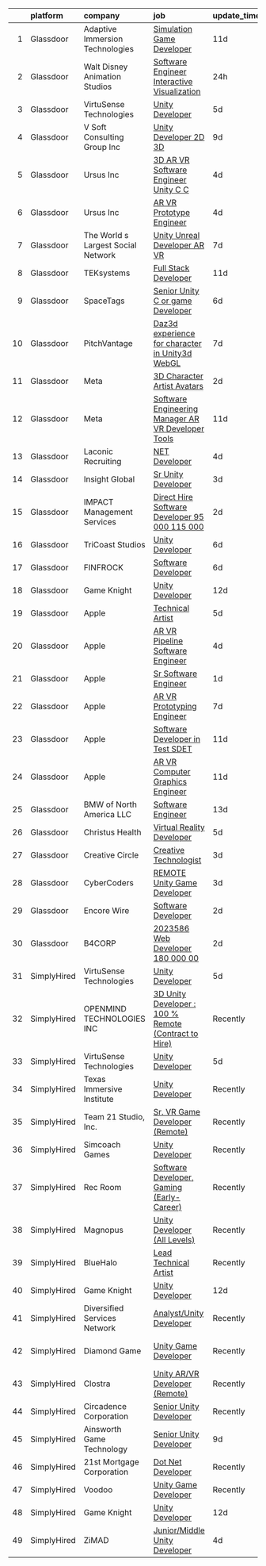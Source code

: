 

|    | platform    | company                            | job                                                                                                                                                                                                                                                                                                                                                                                                                                                                                                                                                                                                                                                                                                                                                                                                                                                                                                                                                                                                                                                                                                                                                                                                                                                                                                                                                                                                                                                                         | update_time   | location              |
|---:|:------------|:-----------------------------------|:----------------------------------------------------------------------------------------------------------------------------------------------------------------------------------------------------------------------------------------------------------------------------------------------------------------------------------------------------------------------------------------------------------------------------------------------------------------------------------------------------------------------------------------------------------------------------------------------------------------------------------------------------------------------------------------------------------------------------------------------------------------------------------------------------------------------------------------------------------------------------------------------------------------------------------------------------------------------------------------------------------------------------------------------------------------------------------------------------------------------------------------------------------------------------------------------------------------------------------------------------------------------------------------------------------------------------------------------------------------------------------------------------------------------------------------------------------------------------|:--------------|:----------------------|
|  1 | Glassdoor   | Adaptive Immersion Technologies    | [Simulation Game Developer](https://www.glassdoor.com/partner/jobListing.htm?pos=110&ao=1110586&s=58&guid=000001827c3bfccab727fbdc30dd0886&src=GD_JOB_AD&t=SR&vt=w&ea=1&cs=1_14a1d3b9&cb=1659941682991&jobListingId=1008033134992&cpc=FAE5E775D180B2FB&jrtk=3-0-1g9u3nvfrjij3801-1g9u3nvgaj45n800-8696b9e614df0506--6NYlbfkN0Ah9U34QtNT-Rg7ow0I6j33eRcaaM9l7k5iW_6MlROAU0HQnuUL2uxLKSiskT1dvNKJrLJNOcVfRYh6zJkw4erGg5h66n8ksKwr6mUwUADIHrzs_MmvP5G2FHV5Qsh4jlJ6hb429Zq0t_uQi2QjuGsQrYuVHVmrbkVoaVQkHIdGtPuDinc7CtWL0V7Omp8Ej6eN86NwUoJbiCoZD5fC-_UQehJrJqfUg43a4--EQzAIv0GWyPrOh0cIiN798wKgYAtLlakRCn-zQ8yIdOGuv1sRHPRf0A954slGOm5gpTsxd6aK8KLygdHUGMevtez4F6hX3yfjDY8HnY4qDgaic4fGj3DxafkpnP6bnzhchgR8m8QX_q7e1CNZqvygmBe5wREMI5EFkKCcXkNpKwpwJGXlVc77cXlwFbrLjdoINkgH_RrlKxCy0w6stwyu9HzjdA2E4If0hW07aXBXVu8yl8R7AJsuWluhzDzsdjJnXXJjUmjZUTI_uOxcVyyw7f0sCk4%3D)                                                                                                                                                                                                                                                                                                                                                                                                                                                                                                                                                                                                          | 11d           | Remote                |
|  2 | Glassdoor   | Walt Disney Animation Studios      | [Software Engineer   Interactive Visualization](https://www.glassdoor.com/partner/jobListing.htm?pos=107&ao=1110586&s=58&guid=000001827c3bfccab727fbdc30dd0886&src=GD_JOB_AD&t=SR&vt=w&cs=1_bd0a2f24&cb=1659941682989&jobListingId=1008059279533&cpc=39721386339D0809&jrtk=3-0-1g9u3nvfrjij3801-1g9u3nvgaj45n800-d0adfdcc8ce5bb98--6NYlbfkN0DAFTyt7pbDCC2JPO79CSdi1dIb81yjczP5qsKcZIxgiYm3-7g-689UM0rgypL64cqEivKTlNX78iXW3r3O-ja6YqW-BfLR_efbpw7bvcblcw6eOJ8_70AeTBy-byzBrSKwiOyU0IZ9tck4dr7dHiy9u5hIlajPwi7Oeu_Xm0Qar3Edtz2rs6Eo2VnOHvRKa6oU4h7nY0Fvc7bKmGVj2OdBV8gDx-ElkIHZSF4L8JWKqK7F3Q_XUU0qStEzONVBz4W-fijaaQXbct6ko6Zdfib6Oj_LKiNH6jLAJXBV-7GjdyAwBcZdkjzFNZLIAnWtkE6bLQcO2g0oabyttSmC6dU1aEDtAmvjFhHk6OzYZHkFx698BE_S72ICfxJVQEFmKH4c7gmeGxLCguQC5683RlzbtaWBGed1NWzDUolU0IQEl-ZLTIfjQI37vOnQrHDSbuJCxCSPmwMasg%3D%3D)                                                                                                                                                                                                                                                                                                                                                                                                                                                                                                                                                                                                                                             | 24h           | Burbank, CA           |
|  3 | Glassdoor   | VirtuSense Technologies            | [Unity Developer](https://www.glassdoor.com/partner/jobListing.htm?pos=104&ao=1110586&s=58&guid=000001827c3bfccab727fbdc30dd0886&src=GD_JOB_AD&t=SR&vt=w&ea=1&cs=1_b2e7e797&cb=1659941682989&jobListingId=1008047228085&cpc=6BBECBC74F3AC36E&jrtk=3-0-1g9u3nvfrjij3801-1g9u3nvgaj45n800-621427e7806805ff--6NYlbfkN0CpTNcpmE4ij7sr_GPl7QJj6yehPG-kupSZfEdlJHm76PKMSXsSIq1med5BFIxC2pZRXqm2VLhN_XbCcerIOVWZ8h7ETYPARzSmbixQ7aLqpwonWBBh4rOL5Pp18dClbLthA8o-qLqLkUEi2BTeLU_x2fiKe0OI9IDJADdrOVWZeSJnfIngeVvcG4qEWq4Fni1_OnNbn63V-JbBAuoaLL-yYKX7wkzdjAVDF9ixq-g-bwPiSgHWtkJ_V_fPsdFuJYC4iR13tH6Kf6URg8K8o7lxvlOyrukGdYmO3g9W9qlvwuMxjBRv5UnWia8ZWBHDYg-PSVDUjpz8OSKX3B33JwhYrweUP1ds7MZ-vFZG87jfe4ypqVehprwyIK7__FIEUM770Pg3fvcLg_ZT2OQWMaU4FqGjb8mpuLzCMikVuNL52ikum7aPL_WUytP8wuy1LHUIZ4uIsS0Ee4iWtIRTFZiYfb2YeXGgmhbRvtoNbShOm4l_XxidlUu7CJVqAmCGTRw%3D)                                                                                                                                                                                                                                                                                                                                                                                                                                                                                                                                                                                                                    | 5d            | Peoria, IL            |
|  4 | Glassdoor   | V Soft Consulting Group  Inc       | [Unity Developer   2D 3D](https://www.glassdoor.com/partner/jobListing.htm?pos=130&ao=1110586&s=58&guid=000001827c3bfccab727fbdc30dd0886&src=GD_JOB_AD&t=SR&vt=w&ea=1&cs=1_1612b421&cb=1659941682994&jobListingId=1008038008594&cpc=C4A69CCDBB3B9599&jrtk=3-0-1g9u3nvfrjij3801-1g9u3nvgaj45n800-9a4a01b372ff3881--6NYlbfkN0D9RE-Si7ybiUgDiZLiiQYmpNk9Vbzm2gLbPAQW_p1zE3jUynzuC9mQeE4jvLF4MlSm36CescGx2H9d3YI0fVAn5prwo-RLWQRl_iwMVkZ6WLNFpLl_y3iVO_S9d5oC2ltUQyL-xm9HKGpi3r8xf5SsrsFpcevLABNYdw2hIoCqPNudL4vGDMg1bvSX1ukb4DAkvOpF1BZlWGmdsmvjOuYZf6EqXJBiJhMf6AjVYCLC5K6XUK8X7Vu88nvh-y76gfqFwhYkelidKTdsJcT8TNPIHm8oV4-SgXMSCmzIyFpL3T1QoSEipbtRU8OZbjrqm4GzQA8mQsbowIp5AvTRMqO6xc1Rib6tRW9IRk--94hp1LPlqLBng9MnMuLpoKiqpwexP56skP59biL2CJ8S3YzfghqQD0UZPAkZnzHCEXxqkNu8FKF-xYP2zS5w0eCUrj6wUXfUI1IjRQJIhEkX9H0ApVu3pHn4NsNN59KJjP-g2IsuTZncpNcqrK_NrJqMZRw%3D)                                                                                                                                                                                                                                                                                                                                                                                                                                                                                                                                                                                                            | 9d            | Oakbrook Terrace, IL  |
|  5 | Glassdoor   | Ursus  Inc                         | [3D AR VR Software Engineer   Unity C C  ](https://www.glassdoor.com/partner/jobListing.htm?pos=114&ao=1110586&s=58&guid=000001827c3bfccab727fbdc30dd0886&src=GD_JOB_AD&t=SR&vt=w&ea=1&cs=1_14109a83&cb=1659941682992&jobListingId=1008050504536&cpc=6BF42D0955AE9A34&jrtk=3-0-1g9u3nvfrjij3801-1g9u3nvgaj45n800-a66a17e7f42a653f--6NYlbfkN0CT8vBT9H5mqECx2dfLV_FONLPDKpIRssxVwtj05Tmm4rA5I0VNOPdM1oYsK66ov5oeU1vn-T2BI_Q1Kjp7bLbyvXv_E2xhNmQaMcItA1S-zY00oWZrHjI-jqCjiINxwMOQQSPXfT6PEAGC_Rzn1r0HMlX8YRgxDPxF7E6CU8N3x68_eErLlbQp8ni9xTetan17PtcjIgIR-9cMHEA-GsOCfGrxlcPKLRTtC3cHcZVhyxScic6I6vFp_mseFjS5yCkTCRYPXWcPpeWqsP_oOI7b5l8N9o2SO1AcFAibba6Vy4hXeDqTTNsCNY1X5ykJshZt8DUbQta0Z_-M6C4WzFVzHbcU4HjzmEw-u-ou_JH5Qir6NeoGH2jYOHmlo1r-kCLmmtq2cKUFSEazfrUTp0y1lfXGiuZB04v_mFGnoUhPoYsmzolQ6hhEaoLYDRMm8Xi4hHP3BJjga7lfHBwePr5tx53NuMnqigr6mhwYqMQbRm_4mwpE8toiABOnvy0AmxzjwAVztpe08Pr0We8yN-mRvRb9B0SnIeW7FT-YhIVo-HtfmxbbxH5rqIjypAQEICZOcMgWoQqZopCo7qcO0VLrfB58e16ZWDShT_IWQ474hQToxF60aAAbwj4DUUFZaa2dYcIP-mah_Bn96WMG0bksEqACKHjij6kolV9a810xWpcyi3FAtOsmaQ6P3TNSaF-ogvFmsrn_D8b9afFvO1V8FzPY3FtJAQ60hTgSKdj21JyjwUX-dERmlnMQ4NSMAROdGXRTmQQBWtWJQs0kmQoBIOIJ-hAPMNnJXT8NexlwJkSYfXkuZ23gpG71SJAu437bVJ0FjddMF2Ee342JOEdOsf038Nvi9PUD8QWGlruRD5XS_1-ezINRxmryb2E2xQtXActSGkewjifU9GgZWIqZ3KQ2nE_uv5osmYk2LgnDEfIQDyoqjZQObGSsSjmQKd1mPsmSUHOQ2MjVll6Ygcb7YmjXwsH3oXDwB0BaNyBoCjLgsKj6bord0TETh00v26g%3D)                                                           | 4d            | Redmond, WA           |
|  6 | Glassdoor   | Ursus  Inc                         | [AR VR Prototype Engineer](https://www.glassdoor.com/partner/jobListing.htm?pos=120&ao=1110586&s=58&guid=000001827c3bfccab727fbdc30dd0886&src=GD_JOB_AD&t=SR&vt=w&ea=1&cs=1_1c55830e&cb=1659941682993&jobListingId=1008050504524&cpc=7AD1D84939BBEEF3&jrtk=3-0-1g9u3nvfrjij3801-1g9u3nvgaj45n800-676b17f24b5cec8e--6NYlbfkN0CT8vBT9H5mqECx2dfLV_FONLPDKpIRssxVwtj05Tmm4rA5I0VNOPdM1oYsK66ov5oeU1vn-T2BI8ztXGS97o12IFvk4488l3DTvol4EnNmos7vPDsIF4M1XmYlU4dn1Nsnus1ZaIBo6ETGQa2zZqKAHTHfC4ASFGZ6UE8aWyeWDYi9rIQsDJkXDhBQ-EROLr0fb8Urot8Am6Pv3mP8JgpyUvE3FPwrS_yS70cetbrOOtJ_SPeHiBBZAC_GZSOloUIMePftOWvROVJQXz0-77NLsiIUkuVazbWfKq_WSzvmb71JMa4BAmU7-cnh56FvbtV4UIhOasHTjqG9dSax_sx0Bw_Vocd7v_JZmwl6WsWMCBeDFc0FyN4i7Ze4f4LQ_f81JEWkW-28kac72DlvIvmoBu4byGGJlbrszBeaNj-YXpn3Zyv9RJ6ngkqOgcA4-eBt7lGvuPd8ry2k2Hywts2vf4KxOh9BqC0Bi2TP5wrrxJ2J9bAEBIo7xq4553RHbL7GgFriissknHOTNNik7DXoy3K0LEfhmukLHsIk3f_N5izTrtiuAqDofmpYvLNDFF5FmO2NSAWTpTrjqozU-WcIle8rHL3UO0ZmpGqD1BaHXqqWxYV8ctW1x-XqZC29_lPznu3JctRpYjZTeXpt1S3xOSeoiEObeZqvnSe57R2DCHt5_dueaVz_XwcNH-xty_u8QisTPxjCJKtgmzJ4GdRIkfg0_spKAZvrF3NJhPKprZNlXojS5TSHHVNcdmRbMbG4d8giwCN7PqA3hwK91Xw565Gu1MBWmqXPQVh_xZ2nhtyaWCKs--TNf7mmrlGPe7Lr8DTMQkzYK3tQWfaZ9fYeoZhx2UksaOeMdmryauUNpxGbrZ7VDSrek5pzzRVJmTfU7IQ5hNzSHCd3ViBALyQmkJoQP8XjbIeVjzaWo00HQGq_DtNVSSfFao1WiycjMixzoFaz68ZDmxxffhAtNY8YjMiWRRoA0eEpu2v5uZPFgA0RB75k4o8BTw_JphyPjFY%3D)                                                                           | 4d            | Burlingame, CA        |
|  7 | Glassdoor   | The World s Largest Social Network | [Unity Unreal Developer  AR VR ](https://www.glassdoor.com/partner/jobListing.htm?pos=113&ao=1110586&s=58&guid=000001827c3bfccab727fbdc30dd0886&src=GD_JOB_AD&t=SR&vt=w&ea=1&cs=1_a5b37fed&cb=1659941682992&jobListingId=1008042375696&cpc=149B3D5996025BBA&jrtk=3-0-1g9u3nvfrjij3801-1g9u3nvgaj45n800-f494ee243d38d501--6NYlbfkN0DSgjPPcnEdvoK3uuxfISLALE6pB1FR7YSHOr_tSg5_QGIhoz_2VqUepdcKLBLI_zRVnZbHpaOUUg4zxA3YNJqfgCq-9o0liKzrVYmTrr_XDVnqIg3IFXNOjuKyMfftGZmcup85RVP1_M3P6WAr9I7CFCQ97cF5i0P5r4PJSMbs2tcTlq4Tns38uoS-6hAx4ByIZ2sLIrpc_BTDrOvPRiahniciHa4jSFzy_pVEu6larGd25eO0CnxwLbDMdgFFplc2UYWZfj72tIt9W5V9iIe4GouOSYwmgNs7zRABlsBNCH-s8Gd54gITfnN5la0AigTkj0gADRiBrcynznpb_VJ13QFesinp97z71g0TEi7aqwfJUj_R1sZ1IfQFcuxY8YstsXEZsujuh0_xWlGsLhGYE5uopOnQiUVRlbjBCoolZEaEen3RSOF32L4NnV6QPRFAfvfz9mIMOZ_8Nunk9DFdBq8NLeRLc-jbhL6tlUfv8ldYRYhauhz5DGJYTCa_1lJHVTw8v1DY2gdy6jRYO9Ubko34-l4v2RYYdGZkO1lKWSNCSdi1b08mvxLj7JD1Kl1JokxQd_sAufxbv8My72vJ)                                                                                                                                                                                                                                                                                                                                                                                                                                                                                                                   | 7d            | Sausalito, CA         |
|  8 | Glassdoor   | TEKsystems                         | [Full Stack Developer](https://www.glassdoor.com/partner/jobListing.htm?pos=124&ao=1110586&s=58&guid=000001827c3bfccab727fbdc30dd0886&src=GD_JOB_AD&t=SR&vt=w&cs=1_64f577f2&cb=1659941682993&jobListingId=1008032881835&cpc=1FDE87803EF93CD3&jrtk=3-0-1g9u3nvfrjij3801-1g9u3nvgaj45n800-02bd1351e652d860--6NYlbfkN0AuKz8EBO1xHDEL7V2YF9xF3dC_I9B9i-Zw2Jh8clPMK3KTieKealHQySFBD4L6FvPWfMs1E5PC6dANvoXy1A1kLmDLUM404NacUWpuLVlTB0HDMDhW1QW0b4rhuF_O3NAJghuUNYzUxC0spYqOrujlkK9YuFsEO34sl1M2arDWKbnzq5AggocbJkNWkLii4aj3XldeeFvwaGiOGz5Vd8RWTh3jlZHCYkI1kzPG9XFl9EbmcBy-UDjalZYBJ-3ZZ2pLj1zXfxvLgR5X_mZuJ34gvLkW-abVM6yzMLnU4Iue4AOoLIOFkz-yMOUfS18HEn9IYFXXK7u0KPwv3XpLaFpvwV-PJZwVn8x6TAanT_xDDkQS9dqVwDjPHT96qsQqSRnByFMmF67DaKcDxCr-WXQwiDBKIvxMl2vA8fzTPaPDsR2xTZx7qiLlffd2UO2XM6Hd84uwFkC683gTwrq8EjuHBxsalbQIn7rd5Nmcjfst2o2bQa3fOaoVMEh2UcNHdD4ctrSm5EnQ7sSFj7C9ViWCAjn_ptAiblKF4e3ZKwkk_j-M2aVggRGjH1TorUhK9OvUlMJEZ0cMgmRf941msZ5lpksx3jG1BdLO_rR6ca0VNJJhbH6Kd-xFoDGwjVrWICQpisq33ssjkd5FAEmsBwa1dOwBGscIlglrRtm1MpwsKlxEfJbMXrFr1fvTjtNivarXzmNFWA2OEwwQxSPmIJtFJ3avthHyF4r9df8VexjBCHAWNXduGN8pdLhDWA0Q2CHHgTgduMDWdAaWTXto6yHj5cftcnVN-PFDBXXPaLlbjkVWfOgBjJ-p0s7SYk8iJKkO89cSjdl9GlfknaJbjNvFzpbkJXYBju7NCnTf6EdFLf1cfAJhJzof6cJNC0ztMOGy4sPhoTB0upwLs8jQTemyym7ARj2lDUXvtKZluTafMg%3D%3D)                                                                                                                                                                      | 11d           | Fairview, TX          |
|  9 | Glassdoor   | SpaceTags                          | [Senior Unity C  or game Developer](https://www.glassdoor.com/partner/jobListing.htm?pos=105&ao=1110586&s=58&guid=000001827c3bfccab727fbdc30dd0886&src=GD_JOB_AD&t=SR&vt=w&ea=1&cs=1_c3e552f5&cb=1659941682989&jobListingId=1008044924626&cpc=8A48E7D5890B96AC&jrtk=3-0-1g9u3nvfrjij3801-1g9u3nvgaj45n800-6cf5f399b28c6351--6NYlbfkN0BUVF9cqJXqdFDsrpxoGIhdnz07wL-gW_U5nrZAHPRhGVzrfnHyhdN1EPN8I7ZiQaxplMz9EJF9vxzvQnPArqQqftQpTXcRLSd7gVgkUliHbiHAwV18JGisEYi3xNpBGvahPVXwgZRUXCfYbekES6VlaAAY6iUiwa1D1RtpgKJR3J2o4_SXw4dJ6eqxn6pmlEL68datm1jLOqgpADKu6pR0mzxGUnmRpD5bYGw3QNojoOpYByr8QMZTTQI7Sask9T-RPHe08secoQ-efT4IoKOxIZJE_XqZmRZOlbIloxh2mqebK0-8Iy7THKmN-MKXdr9Go-fgwdQR12r8gP-q3vhA-8pw-orrXHrEYB8R3oHe_03zDgAmIAx2B_DsPRWbjUU0iU6Tu36EFpoGiC9UT6wg_-WF7NLBLOeRQehyJroX1JtHvoteGA6irsygDB05UuwNvZQx4L75AYht2au_bxXX_C6BsnqJvYwEEf5EKqZ2TsUeTl7b9cYcudY-XqDe7O8_W9Uirt_pMHEbIg1GLZKt)                                                                                                                                                                                                                                                                                                                                                                                                                                                                                                                                                                                | 6d            | Arizona               |
| 10 | Glassdoor   | PitchVantage                       | [Daz3d experience for character in Unity3d WebGL](https://www.glassdoor.com/partner/jobListing.htm?pos=103&ao=1110586&s=58&guid=000001827c3bfccab727fbdc30dd0886&src=GD_JOB_AD&t=SR&vt=w&ea=1&cs=1_3cf9479f&cb=1659941682989&jobListingId=1008042183520&cpc=AE484BB564079092&jrtk=3-0-1g9u3nvfrjij3801-1g9u3nvgaj45n800-2d925dfc83a4c43a--6NYlbfkN0CnvnrZV6i1JGX1yqycrBVKxG_QbmFGo1hJvaAPDrdCVZ8yoQV_d4S0xUhNM-dH_1A5pP-pXzd5Ltk35FeWGELA4tM9OpVNAaKCl4oDM2bslPC15-Xpj1OSVVxbNUHn23I4feMXQy0B9AWcC7dWCgnuF-Kj2f27SL6sXo8qXOa0Nz5dzMoFjHXTkt4cIvdUtldZcJEekLAPRmql7MJnEWEHeELMH65EJp0GsJqZQc3360R4HQ7sWFp1dwGAnHdkF8QeWzxA02jy_gMp-qi3JXbrXCfXoXnjeuy-p6vE9GwjyPMCJFPryQprXKFg5uG5D_0GpkRf98wr4VJmBtO3ohnM-abV35to3EhD-7BijG0diWlwKGIOsmyORnq3_mkHyKjC4vJw36dqY1NwdrU0lM5BVGZ3BPrtlRQj4HOau8nrO9PWnNvjYZx0qz_TADJM2jS07HrclD_AqDzQGgJvkqbnSFaWgKtbG8xFxFgXVA50w36MC2IruXfaNJCHCa3OIB_CfUGpPcXepz2S7tayxvM6aHDUMRmr7ws%3D)                                                                                                                                                                                                                                                                                                                                                                                                                                                                                                                                                    | 7d            | Remote                |
| 11 | Glassdoor   | Meta                               | [3D Character Artist  Avatars](https://www.glassdoor.com/partner/jobListing.htm?pos=109&ao=1110586&s=58&guid=000001827c3bfccab727fbdc30dd0886&src=GD_JOB_AD&t=SR&vt=w&cs=1_8c64d5bc&cb=1659941682990&jobListingId=1008055606217&cpc=C5F9C09AE97B3D2F&jrtk=3-0-1g9u3nvfrjij3801-1g9u3nvgaj45n800-fc2d9a1151261905--6NYlbfkN0DYl4UJW4r1Vl7FEn6T9F-rD9lpC-0oMJVSiWjK_MGUd8e8cHXcpv6KPyjLHZEfqkWoFqA1aRAt-TenPDC_uioqGD4cz8399ZMh35A1n-xZ7ZfcgN1RRntoYTTvBU6Mwlg1LWKa_6L8L4gI7F0-w5cqz9wLpWM7ibRZKUm2o1azA6o1byu8GqlolZIywu45YKGC7WO1mj3BrRzM-UMYvqo64rOmcsNyjjaIJ-WhqadFxRBaztL2-cjXF6mhenoOsospC-hw_M1Bzj-WBzXxnsyZaBc_w7bymAOo7FuftZU1l_3VzYdOVi083yW8KAjC7NLgU3M37ySECWaIv5nQ5EQthHYu38dqlsD96nC-BNwjBqmrvPA4cf0sfntWNRHenEIhG_VrQhkPgBybSVUzm_HjnmY2aU4WbFbXpzT5zZNoAqJWAzTI6Siga0KcBx6Lg5ctbYzAELcaDVPOzYn3UgTVblXgotRH4y5sgsRvgna-jfpQx_a7E2Cbx-NUNHihZfl6nYbkXIxhSfkoAKqHJRF3622u-xBY42jtRRsnvkkJFwuM5a6V8SKIBgBTdBa9lucuzyofX9s2fMtUE1yj4h76QjbxerMUOmOGtQrX7QRaQUBRW0a8TpU32cBOyyKsXnfqMdu0vFx0pwuH2bPuQjPgp0rZh1HUsNtagdVJqSNQ3MEluZ6jWWkblcfngZjfD8BpkJOzwzW5QITV6Yy-3yD_7yqbs72DzA7ziByYHuZy9JcOEDv92y9PYrQlA5k4n18kHtmBni48ITBdbqJu_wlvvOWBRgFbyvrV8HQZk1Q614tpHOgA_uKGDTz6hsoXiAF9TG--iRy-1qC7ihAOa0ErAmz-9LENQ41Kpj2BFjoUAqr9tjkjKOh-yVbPgRx1Su1YV2LwezwFIh9y62dLCYdoI43Pime4Zl5SJcbWkOwm89rkhwlhSc0GTpTdNit2n5yWFkS-fUypJdfn0e7Tg-gJT2ZYieI6oDRuHJzucLzR7846JUO_27XixxPla7r0PVrk8jBzpcJIIzsyjQHnMifAmC56QSgprEzCt_9VIDc1ag%3D%3D)                              | 2d            | Burlingame, CA        |
| 12 | Glassdoor   | Meta                               | [Software Engineering Manager  AR VR   Developer Tools](https://www.glassdoor.com/partner/jobListing.htm?pos=111&ao=1110586&s=58&guid=000001827c3bfccab727fbdc30dd0886&src=GD_JOB_AD&t=SR&vt=w&cs=1_589f31ff&cb=1659941682991&jobListingId=1008033314231&cpc=8CDBB1EC89CF7160&jrtk=3-0-1g9u3nvfrjij3801-1g9u3nvgaj45n800-2b621683bd873ed9--6NYlbfkN0DYl4UJW4r1Vl7FEn6T9F-rD9lpC-0oMJVSiWjK_MGUd8e8cHXcpv6KPyjLHZEfqkU7WcSZuXbmZfIUhhQ_HFC5L9AvTXuL3VHBavrUq3c4Mw-5YietqrUjyiCjTMKXU0rAyjymil50WMpzrjIuTkp2EReeXYNeQBhc0YOnDi-DVMWBl_Z0NF7SoX3QJwYOsgiK4dk__AXSgHmUODqWBEFOZpH1zAhsqBvbN0zZDorUgCOqFRYXxF32hdtbgzJf8jdUniGBegx2kWIPkDDqvdqvUhmEestdP0lp33LmcPy5SHXgC6_xn2SyromVhmmrwCZ3lbrorVGNdAe1y5pIulmHRBKA7aF4cQ8eRkBEvOFHFuidG6etK675FpJ-YRnkasPcjli4gW2ND_yiGp4mf7H3rNlDoUvFxOWsuPBMpjmvoN_2DvEKA3jxHbXbt2ray7iPPe0bA5o4Da04BYEgtvgrumQzL_U5kO54UOngKlysrFk9ZYe5vnz79SJvUQWOPlogPlkPGepnrpTDNKzNdj2lE-wj0JgszvBw0Fj8hvy7uTTKWqECd9twOH_I70zOgH7GUGwTFGybtFO7l9UPr7MKVYrs4SuZYFfDaGYrHnRLrxcHF1e8fuU4JQw-qh2ppNBxtJB0mt8Xt4XB-Cirgf6ZZY42YVKNnesTcd29qRytIStLQCrHSBYPtMhX2aYem8dcnCxLJFHMMbLGpUTZ7XflcAydxNZYxFDQEb1958OsF_2PFjc7zEULhm2UUjAFJwhefuSqJd5vUoo4Wxg-UM9-E_nonJcuENvXMVI68yBx00qP2tG1ONG8x53T7TmKLbOzV8lV6xCBd5AURCK3nBwc2AKM9Qn7Jt9MI6BmcPIpSj3O-q7jjwl06NhOSLF1eTf1tRlY4dLRIg8-U2UHMb5k6fQazhMHxjagkOUtGvow65Kwqf4hF1b2okWzi4qE5Cdh23ZrN5brM_GnX3KrcC3vUlhidoizf9UZSxmQTjidt_yP2fFLjSqXi19j-FYxQbxzAoXUeqXxSYKVBdXdO7bFmUt4FMF8VpWqTSw36iMil5FJkxZdA-S7) | 11d           | Remote                |
| 13 | Glassdoor   | Laconic Recruiting                 | [ NET Developer](https://www.glassdoor.com/partner/jobListing.htm?pos=115&ao=1110586&s=58&guid=000001827c3bfccab727fbdc30dd0886&src=GD_JOB_AD&t=SR&vt=w&ea=1&cs=1_c26b8796&cb=1659941682992&jobListingId=1008051372570&cpc=DE56C24FF6DEC286&jrtk=3-0-1g9u3nvfrjij3801-1g9u3nvgaj45n800-3675a1a976d4b4ed--6NYlbfkN0DdJbhHBYXEWBLZdlxQXj7QWc-IkEPIf_iUNPDm2ENCvfhgmbDpp3qDMSPgIPqI1QwyFHFJQUTOHvdMj8QCXK0LKBmFgOoPgR9JxLTiIIKI47t0A1CG0vyBhVVJdOQfgQ3nUA_j1fI3EQ-oHCC1zSgcezthx1dYKB3ODF_87kHNk8DRz83kCyYcs8Hpx3Q9-6-bDZvRagOoVM4g6RSrGxQ5dQDWSk7j1UlJGzjCWmmUeYS5QpjixGZtJH-HuqxliUUYLvqK4fu9GVCKLp6uEuX2E7HhxqJt-kCqfG9ciC9CsRi7BA8HNSiwUVmKvpbIj24MGugjoqllhn1O2QSNPotZUg3cANQosOV7VXPAZwOcjY66TmFmDOmRbskSQVD8qQ-XQ1wQVm967nWc9O8_sLbdsa6tZnKbIsiiT7JRdwQxScxZZuaoceyX8svMWn5ILKZP9_r6nkPcOeBAZBoianaSMhHIQuJBCNINn6kYnXT29DAUOnV-pcqe)                                                                                                                                                                                                                                                                                                                                                                                                                                                                                                                                                                                                                                   | 4d            | Remote                |
| 14 | Glassdoor   | Insight Global                     | [Sr  Unity Developer](https://www.glassdoor.com/partner/jobListing.htm?pos=116&ao=1110586&s=58&guid=000001827c3bfccab727fbdc30dd0886&src=GD_JOB_AD&t=SR&vt=w&cs=1_41cfb0c4&cb=1659941682992&jobListingId=1008054119225&cpc=6193B0C32834B022&jrtk=3-0-1g9u3nvfrjij3801-1g9u3nvgaj45n800-28cd5c1aa52b0490--6NYlbfkN0BKkHZu3wF05EeDimN_p6sYpKCMArvwa95YdH7UpkaBCqc7l59Erwqcl-ZxWPl_M-lHp2wqOFGZA5JAe6GXynqrfwgGE-AUdJpDbirul2Q9NvNHmJNBcL-1RF1uO5lArUs4PelDRZy_uGvdZnluDzAcieKEx7tk9UUHYE0qCA55qAOeXqKT1ICno9CpJJVNKW0gZo-qoQW08bq85z6un674GLl1DL8Jo8KAlizgrXV_QzwPmMAPNrxjKJlWh9cfUgxcB4gtp31LnENG6qRQBr--4qXJSqrWf5D8aNEtVJqilSbvFpXXwgqmFEN79atueRxy4-t6epVZBDD4fv6b-KkSHI0AxtYJ2F25dtNRFhJ7t5jhvABKyKmh3tW-Mhxr4D9VFWmK4hPb_8v_q5mYERJ6cR61H8hUJE9FwL2Qr9PqwJrAHg9BaMk1WkpBe0M9oWJwSLxbuTbFdRIfAI4ud0wJ6BMdKEZmmhb-QlDAmCwZzzgVLsOa8LCT)                                                                                                                                                                                                                                                                                                                                                                                                                                                                                                                                                                                                                                   | 3d            | Aiken, SC             |
| 15 | Glassdoor   | IMPACT Management Services         | [Direct Hire   Software Developer    95 000    115 000](https://www.glassdoor.com/partner/jobListing.htm?pos=117&ao=1110586&s=58&guid=000001827c3bfccab727fbdc30dd0886&src=GD_JOB_AD&t=SR&vt=w&ea=1&cs=1_080e1d0c&cb=1659941682993&jobListingId=1008056070811&cpc=2F9DD8B511C89582&jrtk=3-0-1g9u3nvfrjij3801-1g9u3nvgaj45n800-ed2d220ba46cb609--6NYlbfkN0AUG6b68GXjMNyapHseg0jkioNmhuIKp1XgtoRtSNvP0NUES3Cn7x4I7EC1xSS7tsWF70afBadsk09gHfuaYz4YeJh-Zp8Jw_1dm99q3AI_fHBDJJInWxHGa_Azjr0phkZfL0xgkZVkBVQ3r2ckh3fL0UyFjQlsgpocT24gsSwp5H7gs7z_HZQT_XoSyAJ_yylieKqnmZvR6hO5zXkVRhoHb6pJBZ__GqL6bBMjuFQUh2rJIs6MU-UrsItnaALs1K4aA5X2KmPaO9fW4PWyugP1kwv0Vta56K-9CUQmrNGaenXG9nFofz4ODpBWqeISL33lV3lODvKr7V9MFW3kEBjl5vSs7oSzCsyh0Po6cBZ0iadHGuwPkkCRIB2KSuqz-L1CfTg_8cwzuv66ugJPY_M6iVzsZohNDAnZ2EB5VFCfIoz90izZKrejtraCjROXq0y6eavTDNqi7CR41NI08lK1SBomryweN8_SIbcR8w2oKxlcfqbP1csqla8RnSX0vxWBkW2Z1eSpXw%3D%3D)                                                                                                                                                                                                                                                                                                                                                                                                                                                                                                                                                                | 2d            | Ann Arbor, MI         |
| 16 | Glassdoor   | TriCoast Studios                   | [Unity Developer](https://www.glassdoor.com/partner/jobListing.htm?pos=106&ao=1110586&s=58&guid=000001827c3bfccab727fbdc30dd0886&src=GD_JOB_AD&t=SR&vt=w&ea=1&cs=1_2a6191d1&cb=1659941682990&jobListingId=1008045377097&cpc=BBD63848FB84346C&jrtk=3-0-1g9u3nvfrjij3801-1g9u3nvgaj45n800-d1f9ce74ba5d6ae6--6NYlbfkN0C-v_v8Df6QEx-0KfC6ubbCSEAcD-3k69Ud1N9sqWpk4oaUEBIQcnypH-ZQoYQAWSwtQzaQ4APFVx8IMv68zsYh-Vq9Bw8-WTCByPmkGg6-0kz9zmCF9WP0j7w_Bj6c1BwGhna_7aQ6xU5Oo2_kkoppP_lT4uVGQYv36qCKjzMSjXGVint0sGpbpNklweBsNYn1tvwGvkv3XH90pOE6cno7NE3y3QoQUGeq1Ml9Z3C3XCD1M1OrgR8BkieaCouIMk0VLfrzdgwnKuMZOtG1izstc-B5cXl4SNtw31uU87i_2OGlcnXezEqqzbTANgbcCo6ZDdQ1IuzfkI3fQXJ_GUlJ0_YIZ2D1yAzOPEM1Ryp5wVkFeNanoety0mIHsMiKVfMaGe7VchSXJ8DtrH_Z3ojj9PhhaE7XZiYP3wMhtIUxC6RQoLbNkopm8Lkj3_hJ_NBuaR81UJ4IdcCZOJbCXKjbxN3WORPHw6Q3TGKBVC_325q6i3kriB_l)                                                                                                                                                                                                                                                                                                                                                                                                                                                                                                                                                                                                                                  | 6d            | Westminster, CA       |
| 17 | Glassdoor   | FINFROCK                           | [Software Developer](https://www.glassdoor.com/partner/jobListing.htm?pos=101&ao=1110586&s=58&guid=000001827c3bfccab727fbdc30dd0886&src=GD_JOB_AD&t=SR&vt=w&ea=1&cs=1_d082bb85&cb=1659941682989&jobListingId=1008044791152&cpc=4269A4BF187C94B7&jrtk=3-0-1g9u3nvfrjij3801-1g9u3nvgaj45n800-c937f3af8e32f05a--6NYlbfkN0C3s6SQssVyjM0TBjXC5cY90NsFTu6k7iXDnyh6Xjam_Ql48LVNep8gq_ukj6DHLvJThzj898JP32prCcUOkYg1RClsw1SK_ffn6NEkLSBLCw4OIMb8-JUVrYv5GtF6TXetsqsFlf3EIDPvI6uCQYqvsXBFxmx_sBKuIyOl_iT-efd_O2GjOYvm7-CE5n-Phalr7lnWXNwBJBoiH0whPD4ASaDNFspGgRov6KI0Qtdex6A6U58KkrLzMo9MOVin4RAr_qSYrGBAIX8RWzKEETpquFIiD4fe6Pc9tzvRiOUPmN1-B8qUXVmzkdXznSTlrW8yGjaRBi6Lp9tOykyfBerwwNdZqumYMU1EAghBq3DscvrOJYy0XTAZEJY8h0stk0HE0fTCFKPsS-Hji8ADt_8yjxaslWOFL0Rpl6D2-YbmsKmHxZC5hzLaEOZiHxV-7FlN9ejly_w7DCC3tF5HlG1uNitu4OXY7ZKRSrmVQwqFLfEJdUUhj5H_IJHDFHMSbD4%3D)                                                                                                                                                                                                                                                                                                                                                                                                                                                                                                                                                                                                                 | 6d            | Apopka, FL            |
| 18 | Glassdoor   | Game Knight                        | [Unity Developer](https://www.glassdoor.com/partner/jobListing.htm?pos=102&ao=1110586&s=58&guid=000001827c3bfccab727fbdc30dd0886&src=GD_JOB_AD&t=SR&vt=w&ea=1&cs=1_9609437f&cb=1659941682989&jobListingId=1008032055088&cpc=63E4514951618C5C&jrtk=3-0-1g9u3nvfrjij3801-1g9u3nvgaj45n800-bac7e78836c4a3d6--6NYlbfkN0CN58sshrO6gM5m_xLiCzywlEx7J3Ic7XqhKZciExLCRDMpD9HyF5OmAOILyBi6JmHVFtJQCTSz-6IEuaCvoi26OWMqsKCJ9rNIuAa58Iwai8gKYaxcSqaAcKar_arilavrOjs4Fd2Gzz3AdxjQ4laPcz8WP9t3pMWyT0r1uuftEQoQylyf9_uTP0DIqboHrUXzZSFv5JRtG-UAxnQESYFNophHiyhfneVRSgQ5xXWp9Isr555-AwfTdTezLfWT9F2Xca6PS7OI-8r0EiInyDGGc-3OeT6jjQmNDkG7WtABD8u9DYMa96zsyQFavM0fV3GjY4CI0yt5qU-4fAD_hyjpFdJooy7Cb-GZt75oojdW1O26SfGbVrSUmeFVRr3VEpthABi_LrVaNJ6_xn-4EbkYVclwcSmwh4DVWe3pRRpTT_9INd8VgCurilf3yIN--p2SXy4dOm55V4QSkJRIiZDkO8vrRpih23e6W5RRsnGSZbNsqoxKA1pbQ9AjPv9O4ELrVQiUBkmBUQ%3D%3D)                                                                                                                                                                                                                                                                                                                                                                                                                                                                                                                                                                                                      | 12d           | Remote                |
| 19 | Glassdoor   | Apple                              | [Technical Artist](https://www.glassdoor.com/partner/jobListing.htm?pos=122&ao=1110586&s=58&guid=000001827c3bfccab727fbdc30dd0886&src=GD_JOB_AD&t=SR&vt=w&cs=1_23573d8c&cb=1659941682993&jobListingId=1008049134439&cpc=AC285F3A3ECA6BB0&jrtk=3-0-1g9u3nvfrjij3801-1g9u3nvgaj45n800-85fae6a6c4836f05--6NYlbfkN0BvKrLyj5gPmtZO9T8euul8TCxuuKNOtzRJOomxnwSEodTz2Bc-sPZl5OJ9R4TJsNd5tzvmuj0dZdRfvorjr3zd40LLU5zpu-a6g_8q0a3Uw1Xm7vBqWEagQjeAUwfe3pKpxmOKyd__zvHim9EJmOMpCzdhc1nfpeGAtXu2AZ6kBlJoUB1JO83SiG6zwSoEAd-mCEf7ug3SRnPgcDu2iotqASn2151bySfEGr0qMq_wpKVqfHhBBzD3uA4iMH01YmGdjoLggEq5R78DKyiYFNEfpmtZOojLjSdxOyHEZcyQeoAweqHYQ4xDqZg3vJqtLhYC-OhHmi1EwBZil0GXThivBXqd2eMz03Rr7FRkcXkRJsi2sog3nRsyy9aRBWGIboGoXXhCls6kS5KlJZIhwBxVb2ej21jR4nC9PNH1h6M3hhczWY4ue0GtuHDD6nAP99CJuQHOs7UNA17N3RiW64aVbj7pqFkO2BdxstWIALdtNFqKICuB2lKyotM9id3AbzIoZAZxfBw74YXobXm5-oq65r2-Rl1Lb5YGqEePfAGo0ip9KFZBlVspo8NmO6ELlceOJfbLilDWKKLo7s_MPPC0n6T8PG4d3CNkKOgt_S195CqiqcJDtZfy112OHPZx1_Lv6g0C_TVNOLVIWsGP6AFFpXdJUtbjDsu-KkqXA1B78rr8bbF-rv_M5unapyntOcPfhOH8u9K0qm0amLbp3entuMhpB_ccWwqh1_GUyO5gxefqTth08iGZqGWJZTGE8Dy2Nlsw-JbnMC2d5rfs58rQKWULwDOjDVXHa5VsqVu7jwB6xqhzTAXs-hNKKHu1rAgdH9HKCEx355-aIgla9xSUM8K7ChY8mqAwMRnZSEMUVb2029PM8T_COlQZdaJxOMzUeiZS8b_HqnoI2eI6JQKpwjEAKOpv3xIC6vqmyoA08T58wEwj56MG)                                                                                                                                                                      | 5d            | Culver City, CA       |
| 20 | Glassdoor   | Apple                              | [AR VR Pipeline Software Engineer](https://www.glassdoor.com/partner/jobListing.htm?pos=127&ao=1110586&s=58&guid=000001827c3bfccab727fbdc30dd0886&src=GD_JOB_AD&t=SR&vt=w&cs=1_3ba349aa&cb=1659941682994&jobListingId=1008051420202&cpc=AC285F3A3ECA6BB0&jrtk=3-0-1g9u3nvfrjij3801-1g9u3nvgaj45n800-e589d102ade852dd--6NYlbfkN0BvKrLyj5gPmtZO9T8euul8TCxuuKNOtzRJOomxnwSEodTz2Bc-sPZlt2Zgji_QUXFCHiFzCn9WCnCqcsKwU5x_xdOwXNXaI_kSa_WTFrV_IQYS1SetIbbPa4A1_0L1TPsbFnyoAdf1t4Ni5i7vyXL-GzxE2ILYV30u8DoL3dt5Zwa8A-eaupzNsmBj_-2v4y4Y8VJvKSbGNqiNYe2Wns84QyD3RSP0H94t_y7Oc8Z9wJPL7oEIce8pUq6iQQMr7pRG9Km_L1vA42d4BWwqAitw4URUeNsGyAnbgC8dx7X3UXUjxhwsd8NX3cUds7inS22KwDcG9sHQOOvPTxgwvv7yTNWKXZBrd8DUr-ENY-vJs1dbzYxwHsou7TaDI31fvwzWiTT6f5deHcrcn6ODAgxKYjeVrBYCF6pPt3ji4SywpP-nnmasHCFdA5DTtgAb6NvOX_KRtLIb61C-miTAfxnAkcF_H-uWFtTBmQ6GzDtrMoMSw1GNM_Q6yG2FZC6cwQObwHOFpDLGkFWtKC0H6VmaMtUzlO47VFMO-ILVWu1_ANiYRgA6bTEvScFJ1ktf76OS1yV06wVdvh7BC53LZuAipiMEkmQ7EaJrirhaVWeyN0bgiErofw-899lH_0K1CneUNwIKapqjmFYL_Qv36Z58f9rpmGGXrw-IN-yzWHCsnm2S3PVghntx4ekPisZQ_mbHuZjoZB5xgGCev6LG0cfeLyAM3dfwmjRnNU5lS5pZKx_-V7gAUdJfUCSN34ooly4fzAs_0Y_vmwKtTTc7JSg9hHtbGD44a-nMt-SEAfI-bkSf3lBcC4-wMYEGjygwfZad1OZJAidKKTPHjIO96jnLv2ymdDQIBQkcpp_Y22vT4GUhjI7KHu836gMHeS3CFJqhk5QOIfiETagJClEMB_D0jcwEXjo_mvBnk9itE5jW0c1YHBRGQcIRAW58n5526lu3DYZYH6kD-2vtrEFIcQ-D)                                                                                                                      | 4d            | Cupertino, CA         |
| 21 | Glassdoor   | Apple                              | [Sr  Software Engineer](https://www.glassdoor.com/partner/jobListing.htm?pos=126&ao=1110586&s=58&guid=000001827c3bfccab727fbdc30dd0886&src=GD_JOB_AD&t=SR&vt=w&cs=1_e59d8c25&cb=1659941682994&jobListingId=1008057519439&cpc=F41FEAB56D215062&jrtk=3-0-1g9u3nvfrjij3801-1g9u3nvgaj45n800-8b98c275220b2bb8--6NYlbfkN0BvKrLyj5gPmtZO9T8euul8TCxuuKNOtzRJOomxnwSEodTz2Bc-sPZlt2Zgji_QUXGvcv-e3u99qF2lyvNyNWpa_BT_qZCvW7toe9_lwRp1xi-7gUCJyv2nEewQ1Onydc-dGBbozttuqMcdf-0I8jkQR0EP33QsC8x9pkkLOYZS0qh99aKLYLgCe-E5fbj5n3RmBGwsz6RsPc6VCaUnzeeFiPBrcko8tK2YESQPVRH5dw6ZR3h5pu1v3dld0C5HFVZEWI1lWUUnqALtflEjoLGsz3Mn4YpCzhHS2Ku28W3uQ5uJte52RUTxuyNhFcyKNV0OFLPeqqAO4kT7G0jcCe36lxylzn5E3FS84Ncucno_A6saRyuC5h0-RsNrHFOJeVdEIkhaA4gg3AijNROn5QjjU7AyOrq-seVxAJWj-oJA4n50Ce9baB-WWjrqdS6hOIX41pxv84e82Lhaxipjr5-uDCVyxMQRTFiDUvrRvSkAsSvyQ9ez1XmkgzCUJ7pt86gXlAwBmxFMFzQT6xM4uYasoMdd5xc9al0aQUf8nUWrTH3DWdSrjv7__o8gw0VOoMkYKE8vkarXbAKs915oFQabQq9uYcTgO5KZYe5kz4zivudxtLA76sPTZpLd8569xr-783PStMi9h-QXl_-rmLfhqVYtpxRyqtPSL8G_MUA3EnIMGRXqtSC1iii9_mQmm-diK_t87xZKgQSvuJ7Sy31exYasBnkz9eGuQHm24panEpVpETV8Ds-9dOYUgFCL1NMMiKKKlbDJ9JUP611H2SeExOvvRMt4zjr27IVjFKxaF48IuWXkwAs9F-E0wEgXwFtF7R7QB9A_UYuah4wwe_24ZPpgSdnntSX-sk9Zw1BdwZ1V6yDSuSa4255bySoBBhkruVa_wAaA_5cCaLyneLWCmvzePu7W8EtvCVLH5DWswgXhkQsAZN2FGR4I40gfMCo%3D)                                                                                                                                                   | 1d            | Cupertino, CA         |
| 22 | Glassdoor   | Apple                              | [AR VR Prototyping Engineer](https://www.glassdoor.com/partner/jobListing.htm?pos=123&ao=1110586&s=58&guid=000001827c3bfccab727fbdc30dd0886&src=GD_JOB_AD&t=SR&vt=w&cs=1_0c05c1a3&cb=1659941682993&jobListingId=1008040017138&cpc=AC285F3A3ECA6BB0&jrtk=3-0-1g9u3nvfrjij3801-1g9u3nvgaj45n800-8ac766cd4c9c83e5--6NYlbfkN0BvKrLyj5gPmtZO9T8euul8TCxuuKNOtzRJOomxnwSEodTz2Bc-sPZlt2Zgji_QUXGPHfZ3D9-fZ3O3gxvXUyYRoFvCSQrLMmrGM2RPgwOTYUbb_byp7a4IOstWdwFd5T9IiWBcGo_ycXtpQWVAI9R5UkNrep-qc8zcZHyi9jE_QNgKMDfhi04uPzvp9ZfME-Ec3HpJm9H_fMg2OPqoyxdVtmfvxxLN67J_Ma_bckZPDfmWTTVUdEWEA9QMy8Z6aqFiThxQIsSPr6EyevV_d2HPNAko2_rsh7XJqz1sCi56QD74FoBPtnivM4YIZtQ6sE52GmdCFRt3PHQ0LNiIp9tNRlptF5no61WtG0WiooALB6jzhW6t8EjiClLHU4DhbU9RDx6HneMpAroGvz_r3iRheyNDgOZTjCmy4SuvJiyo4e4EjTKtxPndICpYiKKQvILsZfUJzUlfpsr5cCQ2Y5d6JDdggKaUkMJKwYFSJ3NlLNtL8uU63Atf2_uqhdA8WPQ3S9Yw6ejbTbs1lkJ8f4aNpT9DEB8SdocOJQaYZoV2skQFbFOSFiUa2rtEQIcKCwVWoXre00vwsgegQvIZWh2xKEF2gC6ek6eiwUodRmd78Kej5_170zFHfu36T-HGBJHKueT2a2zAesv2KYixbmT83ryGxYmyqbiUBOLbNfYM6Epk1nMYYJv5-YjOyuG5PbGvs0zSiQBCDE5pZfLYdcmXvSr-7t0aqN-z95mbAk9GjRt6Fthnvo113LQhoSoyQrp78E4g1eAcyLI_-oTY-KKPKbSnDWBtgGTttkyxBjMYDDUORKZR4QEoY3PibN5fCpdJc6e3rTDag99D4if3GpMiwlZHdCCdovQ5bhpoO0Fxf9IfS3Rtq4zYqfjTPXHaes-4XGNJ2x7ySaSs8eyR4kso7SsAT3dO3GiH2WTRPQBP4ZxWlf7q_POH4YOSlF1zHJF6-QULJ-uh3A%3D%3D)                                                                                                                                | 7d            | Cupertino, CA         |
| 23 | Glassdoor   | Apple                              | [Software Developer in Test  SDET ](https://www.glassdoor.com/partner/jobListing.htm?pos=119&ao=1110586&s=58&guid=000001827c3bfccab727fbdc30dd0886&src=GD_JOB_AD&t=SR&vt=w&cs=1_0ba8731e&cb=1659941682993&jobListingId=1008034378648&cpc=AC285F3A3ECA6BB0&jrtk=3-0-1g9u3nvfrjij3801-1g9u3nvgaj45n800-726f22b361884af9--6NYlbfkN0BvKrLyj5gPmtZO9T8euul8TCxuuKNOtzRJOomxnwSEodTz2Bc-sPZlt2Zgji_QUXFh8lrwF8Js18PHgQnPecDn_abInt7DVGxWbyJtOo5jcDgWq63OnqtScIJaaidH_cjM3L1gbD27ffd0TH8waNdHPMaEJV_A1RAT_dSJnbrKBqW7C0GJQ158hs27I8AAwPAUZkF56wIQqw4nyTtgk7dahWjoiO3d8VQgVn5ti7v04R5IB6uRHLaK6W48Be-GjPTKcVS3EXW3arQzdpZzwdQFhjBDqOrJvIWf6sOm2hC6-JisptYLAPZ02EQL-GoPQE9TxfxCAMdKHkYEMlXgdQOPukyDU17Lstc0cDBjZhkJibxWemYHeSRw69n6QJBlLqUrU7GJqR0sGgJAmhJ-3w5qB2B2QudrX0OBFtihaGGZs1wWZFrFr1AXIneBLDjPsPbFjn3KP_nPd370SCSaI30PLDLYXiI9oRGCZBgcHYz9chNwK_Pl7SGku8Q1V2SUx1qM1rcaTrtcYPcRSVDaM2bntgqSD_uuvbfraBAc8-fR0M-X47UJwuk0Q6V22X2B_7twSJbGHGboSn-ZDLovSgm9hS__8z7GAIUBfV57uUPbak_FBD5uD-HQ9CRc8A8neYuRL7MZoLoKR1Ef0VAEEOeIpAU4YkEvlRgzluVFJ4yOCBw752LV25TsWghUcxMk3_RYC7cjOLQCTk8t6LPVMTMgzguau7FKST1VGqkX6PZbVRDDnfyxUqTXgN1afgrPyYN_yDZex9LHGKXnCDG0epCrKtFv7nwHPW79AZ4J5muegMuOQuNI6yvI_hkLSrADVRESJTgxPKeWYQw5dGIglZcHZZ3WXWrfspTfqCb999AVE_oY_woh1VmYokpr235iCcg1f7M6zM0kct4bD-jnCnXpfxTSMYbfZsjDv9aK537uM2ITMPDiZDCzZJhVcDpt5SaPjg5lEAKnoSiykfaPTkmj)                                                                                                                     | 11d           | Cupertino, CA         |
| 24 | Glassdoor   | Apple                              | [AR VR Computer Graphics Engineer](https://www.glassdoor.com/partner/jobListing.htm?pos=125&ao=1110586&s=58&guid=000001827c3bfccab727fbdc30dd0886&src=GD_JOB_AD&t=SR&vt=w&cs=1_b9012d4b&cb=1659941682993&jobListingId=1008032497137&cpc=AC285F3A3ECA6BB0&jrtk=3-0-1g9u3nvfrjij3801-1g9u3nvgaj45n800-4da235a348944492--6NYlbfkN0BvKrLyj5gPmtZO9T8euul8TCxuuKNOtzRJOomxnwSEodTz2Bc-sPZlt2Zgji_QUXFB8wZcrWih4JXwcPaI3V63apNz61GdCCelcwymg2B2WhSzBlkSbJneaa2a2Gv3BYnk-cz4jV04-y_0yMa6BCpqvWhPgZ_SXIeCk-PFrqtYsW5K4mduCEa2Zn33qT2EtSf0i1xdlECj4ykLDHqfLfN-cPs76VJYsA_ushbIBDxAeIM672WKQB6AuLIqC0YFqWl8IWQorq411DjxTuIsgBqDRZfyPPULVixPYYlSu3GBoamJ0H1BZMhrlCJhQ1K_Dj-Rw5yxZuEBNhLdecsaYal_wtGsGEIlcyux2xLrgnUcTtTo-rh3F4dsTZ-dcizpuC4Cfwf2lsOcvTbPGJX9sxl2kOmVCkpOzf3hzbL8w45aUVnl1ENni77vIv93COZVesid9QR7R3Bdz4HCldKMdjSm8gi84Rvfs7PE3zSntrpCuGLkuLJi5oxUEyy_ipR9mD4upUgiAkLgHo351mrObRD9UoN28ke7CE_sVeQdNH9gheXUmkijh0NiIDdr4qJwSQBg_znTgOHn54hkZPrd1Dj376jrYgn-R-kAeaSNVoJkkw6dQSGQ03-bsVKRLPIufOJuvk4hHQpDanWIutaz_Xw9BhnIQ-Frcxc1BMeMIFH-BwqFMLAoui3EISkZHHe8mZKOMs-DXfNUSvsQR4e9PIDORRO7rv2gwtvbHJlQBZc8LUUU-YJpBBL3MNK_15H-3O6prjadSs-kosiNsr3fL7EVdHTOorlFHnSo0BK8ThrBrh9WyZbg-7tQJFod2HClGgEtyshhGy-y3uIv68OthkIyN4tY8nlf2YjTSWUIpjhCuRFUSvAvJCX6zNE5tSyCdzULu-41tDtHWgX4mzU4lzUBR_XNJkt3Liio-wMbHievcoJBdjirf_y0CGzd86OTMtEIykn_idHpdq8-SZanOZ3O)                                                                                                                      | 11d           | Cupertino, CA         |
| 25 | Glassdoor   | BMW of North America LLC           | [Software Engineer](https://www.glassdoor.com/partner/jobListing.htm?pos=129&ao=1110586&s=58&guid=000001827c3bfccab727fbdc30dd0886&src=GD_JOB_AD&t=SR&vt=w&cs=1_5408ad51&cb=1659941682994&jobListingId=1008028647530&cpc=8795CF9063CD573D&jrtk=3-0-1g9u3nvfrjij3801-1g9u3nvgaj45n800-749dbb0a1c63a3ff--6NYlbfkN0A8zyXDwIcjQUM14O2BScseg7LowwxD5A5B2SsR3md1JYPSA6o6MCS8mxf9XhuWFQlN83giZhU1Kod0Z3PqaxlvZQVOzo9UNzPpU52SjVRwy8pRBNHQT8twFtRpZN1i_iFpD1Y0-0bOXNkUJ7aaZrmLKTzYPwwYbBLXHhaAhHGGX5_s60R3MkWZzyNyQPz2NBxT-zhqd9YJ828F-TcVPEpliGkijQXh6xvozkkrI7j8PoYH9OA0YMF716C74RuCjRT1mTfLX0AMfuGn5pp2NrOfC6vFqjd8gT25UOnPvRFyYB_3QYbl5mooV1us-eMGbvlADlCEu2UAawYmgqK33F-6Pj263fbS260ovedYpE_C91bAJEcJm-XL4fyGP3SWomy-j2YCvawUm-VepJKtlZgBCOelgVjP70UNI32HxKrgFe2Sk_Tcz59C5B0Rt__1wDPPC8vR-_JihV0s8Bj1k15QOpYyHJ-_lV3IjnrfCys6N_uDeIw3EgwHNquevgVWpls-aI5yiLfoX1c5eBc5GOeOtW7EasDfIWpKYTRFYtUi6A%3D%3D)                                                                                                                                                                                                                                                                                                                                                                                                                                                                                                                                                                         | 13d           | Woodcliff Lake, NJ    |
| 26 | Glassdoor   | Christus Health                    | [Virtual Reality Developer](https://www.glassdoor.com/partner/jobListing.htm?pos=108&ao=1110586&s=58&guid=000001827c3bfccab727fbdc30dd0886&src=GD_JOB_AD&t=SR&vt=w&cs=1_40a16569&cb=1659941682990&jobListingId=1008047942329&cpc=4050D81B60456B41&jrtk=3-0-1g9u3nvfrjij3801-1g9u3nvgaj45n800-4735e5d691d2221c--6NYlbfkN0DJ9JRso26i2D4tQcfl1gtFXJkAeNCKWTrBM27lH9GOblpLlfXdLf9Oa44B845qjccqGWQV0bhuZS8P4Y5Fx5HHIZlRV6fyFbLgrAQ4E0ginJD0Su2piCrovR8AzEAhT-2au4XHIr3ErP2FNn0sjVFyZFpJa44ClWMUOUhIWRCAqyf6wx8sgYTMFf0FoJ0xNlf1i_X6TlOP1bowIKmppYQ-IGRHZFjdA-pSXXhZ89zcK_T7GQe5cmWCcCpAK6ifCIBNtPEgTWXjW1LmX0CUTI7go7Qm52CD5OGPT6Eco1iVoE-eOelYB8orklp7uZ8pAc_5S3oB1pkLQifbTx3do2tkrQQf2Wcu80vp7xBzCQ6PQ2NNcSoYVjG3thM9WiqZ7qJ08T7o0yrhm2uDX2q1Cj6freS6808QA8a1nHKyqetWDJWogIJbV5KW-3oPCjC9AV3hhFVInjEKLloi3RAUfGDQiQWOLNSqpwBXbs_0cSKBoCInadnqSMcdElDwlBuHmxNFsrFdXYzKjfioIvHHhJDoa8Xy3Fo_SzSOwJtgi3633oJKkZ0FTqzC)                                                                                                                                                                                                                                                                                                                                                                                                                                                                                                                                                             | 5d            | Irving, TX            |
| 27 | Glassdoor   | Creative Circle                    | [Creative Technologist](https://www.glassdoor.com/partner/jobListing.htm?pos=112&ao=1110586&s=58&guid=000001827c3bfccab727fbdc30dd0886&src=GD_JOB_AD&t=SR&vt=w&cs=1_1595b0b8&cb=1659941682991&jobListingId=1008052746547&cpc=C3517E2410EFB392&jrtk=3-0-1g9u3nvfrjij3801-1g9u3nvgaj45n800-b74225bc8c59c95e--6NYlbfkN0BPwlZa85gbT4Q3XYQoU_uQn0Qmw9zd_9UNfmcwtqAVud1yvyq1Z4UAlx1bxhDUi3LksnLBypyz1ki1AYlpqBEOtzLCLCRpEUWiYZAxQp35ZwbGwGgfIipNjYJRWVKtqW2P6n0tnODntoOzONS9wOCfDiQdRQlv6VB3BbCCzTOWuEB97qJ3GegKNctDcDnOmTw6Do-SheT7tOeWMFhmlENTW7dXMLbEPYL8vvl0YgxtyQnATbP2XDpqNGqrkSIyPT5xs8Pza7AgwXeh94MCedO8Eu7q_DQRxoNo8ESWKHWVacs-CnZVsqLLZS1lcBJCNYEDbP1BZV_FmbKxqezRfkkwM68h7uEYwEFCRtplSUK5mfilPJvymP7wSUP34Y7i0TCGt4dDevPTtKrIvx-tL7x-GUF0PZR4OiDKrBUt7mZqRAkV9KgDIusOecWCW7GSBsIaHMIjJ8XEww_91Q3JVwUncd2Tb3AJsG4L9dgSOjFSwbBAt3jWh_9za-JwGoCC5EzKcdtLKvHGvw%3D%3D)                                                                                                                                                                                                                                                                                                                                                                                                                                                                                                                                                                                                     | 3d            | Seattle, WA           |
| 28 | Glassdoor   | CyberCoders                        | [REMOTE Unity Game Developer](https://www.glassdoor.com/partner/jobListing.htm?pos=121&ao=1110586&s=58&guid=000001827c3bfccab727fbdc30dd0886&src=GD_JOB_AD&t=SR&vt=w&ea=1&cs=1_d785b697&cb=1659941682993&jobListingId=1008053779877&cpc=FB7E4A1762AE5BEC&jrtk=3-0-1g9u3nvfrjij3801-1g9u3nvgaj45n800-2024c8e095346cc7--6NYlbfkN0CpFJQzrgRR8WqXWK1qKKEqALWJw739KlKqr2H-MSI4eoBlI4EFrmor2FYZMP3muM35UEpv7D8dnN0DV7ANvLR7sp-MZtyKAIs4mkEqOd1DTjUxQUO0YBq-hEujA0_PFz2J5dv5QtpvE4yCwWjjC29POLJYwS3z1OMzwNV8gRiE5Hvcj6HaCd1ho_YkOWy4WVWf21Uk8m-Ifi0vm7VK3RQ-73LeumT5aetxY3AEiI90K0qzudOfPhXZNsuD9Jbgnezhgnt-iyJCsrfd7cfwCWRP0G-N5yX5zFdqsWTzXr9ZvNbWV8rS8SQ8XwPlFt03F9f2KkgovuulIjIBsFZAjSrEkXZGKS8DLpm5GtEOBbrVw9kfF1FmsMPdkzzG6U5nIvgonGBoUSlKlXr85LNECwnfYsxXP7C05JDGR95u5eJ0hUjL-f37CIHsbU83dIflCBrxW7SS8AzJJnzNoxXetmE6udWGsjziaUi_WDQ-99ORk6EKmp7U5QXRiOcTJVckMWF-mffBYnnEDWOQyiDNTs948_iCcWtRd064CYd-5ICmBwLffqU2oycImd30LsRnCWdDixer5YKCPQOTkW9LAkrYSpURvdtn2eR2LeS4_sHGmS_IzkIKQN_cHypLQzzIUAH6fpulJzB_YNunM6O5euU78niJ1vBDBmBN0tgNlfDRXb_6tP9MRLW9UavLLentdLogRy6ydnmIQpSjCIKkP3iHlW3k4YQRLnY2shQ7vd4fyblzaVzDft1xk5AD6x98xLkBM4NhCkx88gbTpXq4bhG2Pm1NnNOGR9B1LUPmJGQlG1mgdmzpol-mR0YjddisrjhYsIKdUF9a5avkaJzXQo_ne0ujObBl9qNThAk9Ilo0-4sNWe-Wedu_E0mPl_FiQg7nrWMUo8mnW-vrbxYMHqP46cMgvepkw4HWVmqUS_zJ0Qth8KQM_CS_C5Lhg7KdK5Gb1wavh54lcevngAW532sWKPBlfVXRBGtQXp0b4b5Xfnu6-FDadnx1Setd44rzlNw%3D)                                                                        | 3d            | Los Angeles, CA       |
| 29 | Glassdoor   | Encore Wire                        | [Software Developer](https://www.glassdoor.com/partner/jobListing.htm?pos=118&ao=1110586&s=58&guid=000001827c3bfccab727fbdc30dd0886&src=GD_JOB_AD&t=SR&vt=w&ea=1&cs=1_3378da99&cb=1659941682993&jobListingId=1008055645054&cpc=FD1C1DA32C38CFA7&jrtk=3-0-1g9u3nvfrjij3801-1g9u3nvgaj45n800-fd464bbd652014c6--6NYlbfkN0C7zyHmMFTpQrwsiJpHJasCLEaxANQjtsY27ovHgpiWUOaLufNMdTovqtEcuOEM7t0stE67-5SjJsR-9TwqWsD_lrSE_8MZlvpAo1qkvNT4mQknO3lM9G_F6YqZVlef-pzXVVLELFjIu96D4Qh2e9UN-aLO3xBnuD_hiBE_SWsW3vn6g_wayrqrfWdpz7lg2RSAyIPKJOcBy-B-75L4iM-PD0eu4rD2c4P21VVacQ7PldcxsmFzZijnp0xmtjuy2UwvXR9JWQGJKvfZZZfA2l4utBtCD9Y5OmhVsYoE5tPMhRGiQYQPZigIOYoKm2W3k36JI6iQmLgRqAPzyhn4cfIh-6Ze9wKgEMCvfMZuymArlT7sWOO9_NRbt0Ohg6AE634Ed9zxNPoSwqMnFPT_MroK7BzughSTD1CxGHSKZ-tQBeJntNnOG2v9fj6GFADbv0IUAc4VPfVnN3ZIAdik4GPeDuJGL7PqgwNBPWf8ulVpMicuP2wV_-cW4yu56HOABayUl1mLhJQLpg%3D%3D)                                                                                                                                                                                                                                                                                                                                                                                                                                                                                                                                                                                                   | 2d            | McKinney, TX          |
| 30 | Glassdoor   | B4CORP                             | [2023586 Web Developer  180 000 00](https://www.glassdoor.com/partner/jobListing.htm?pos=128&ao=1110586&s=58&guid=000001827c3bfccab727fbdc30dd0886&src=GD_JOB_AD&t=SR&vt=w&cs=1_7bf36fad&cb=1659941682994&jobListingId=1008055959444&cpc=334ABAF5D42DC775&jrtk=3-0-1g9u3nvfrjij3801-1g9u3nvgaj45n800-a668bd996897375e--6NYlbfkN0BBcNHvdcwdm3ewH9kjvka83ftEJjxlat_DdA1S80VRS6k0mxP7wnwmAsSRP66qfkyACjOzUQGpCoOfGuWGcky_axKpzc-G-J5jJNNjrG3z6y5200UlxLV8wvXWp5g-7iaWZ-LhuuJLvIVilIjA3P5IxhDmQY9k96GGRPgJZEEO1oaG4fbJ_KnIlU3JnZHqYSDfSxdWJfEMCTKSC_qc7jmuQLEQejAAOrfiVFyvSiBlL-H0Mi51YYeZyRhYmhTbtZsO6M2LWjFs3_3xMTpdeW-24MGk7z1f24wQ1C7Wv52b2UVHJJW0OM65AVia5yAjkMBB0VXIhL1Itl72DbAQFxhSX7makKuKwW8AP9Omj6LttO_ZgQ8EsZREVJTGszJLDw_rxhN4X04fvPVlKodD7eEciFWE3QyRKNN0S5qSScZFVJp-UvSVc3fQwMYynszReTeLXqBUE8P-3ezklLzxTmJHX2KR3xz8FLU2rkB2N6G9TA%3D%3D)                                                                                                                                                                                                                                                                                                                                                                                                                                                                                                                                                                                                                         | 2d            | McLean, VA            |
| 31 | SimplyHired | VirtuSense Technologies            | [Unity Developer](https://www.simplyhired.com/job/nXiiiPVODUhyXF5YW52_oiBdLIIQsth9p1UdTKRxz1SnuRzglQgrOQ?q=unity+developer)                                                                                                                                                                                                                                                                                                                                                                                                                                                                                                                                                                                                                                                                                                                                                                                                                                                                                                                                                                                                                                                                                                                                                                                                                                                                                                                                                 | 5d            | Peoria, IL            |
| 32 | SimplyHired | OPENMIND TECHNOLOGIES INC          | [3D Unity Developer : 100 % Remote (Contract to Hire)](https://www.simplyhired.com/job/-sJc73nSpFbM6A2wowlNG8GjwnLw1NjzCyzhFWU0laVbp9ll3zEIyQ?q=unity+developer)                                                                                                                                                                                                                                                                                                                                                                                                                                                                                                                                                                                                                                                                                                                                                                                                                                                                                                                                                                                                                                                                                                                                                                                                                                                                                                            | Recently      | Remote                |
| 33 | SimplyHired | VirtuSense Technologies            | [Unity Developer](https://www.simplyhired.com/job/nXiiiPVODUhyXF5YW52_oiBdLIIQsth9p1UdTKRxz1SnuRzglQgrOQ?q=unity+developer)                                                                                                                                                                                                                                                                                                                                                                                                                                                                                                                                                                                                                                                                                                                                                                                                                                                                                                                                                                                                                                                                                                                                                                                                                                                                                                                                                 | 5d            | Peoria, IL            |
| 34 | SimplyHired | Texas Immersive Institute          | [Unity Developer](https://www.simplyhired.com/job/xsx4ESwUMkdjW7C0uYGMcHDZ2mGpny2HahBniUJtGFO86Bd48YzTXA?q=unity+developer)                                                                                                                                                                                                                                                                                                                                                                                                                                                                                                                                                                                                                                                                                                                                                                                                                                                                                                                                                                                                                                                                                                                                                                                                                                                                                                                                                 | Recently      | Remote                |
| 35 | SimplyHired | Team 21 Studio, Inc.               | [Sr. VR Game Developer (Remote)](https://www.simplyhired.com/job/x0QyjJ5I7O7iV21cc6eoRTys2Ok_RTChNPvHzGVDZakudxol97zPCw?q=unity+developer)                                                                                                                                                                                                                                                                                                                                                                                                                                                                                                                                                                                                                                                                                                                                                                                                                                                                                                                                                                                                                                                                                                                                                                                                                                                                                                                                  | Recently      | Remote                |
| 36 | SimplyHired | Simcoach Games                     | [Unity Developer](https://www.simplyhired.com/job/HvzMGg-3Iheg5u5SNr-68jjmeRQtd0-P51tzK93OdCIdVG2uWrAUvw?q=unity+developer)                                                                                                                                                                                                                                                                                                                                                                                                                                                                                                                                                                                                                                                                                                                                                                                                                                                                                                                                                                                                                                                                                                                                                                                                                                                                                                                                                 | Recently      | Pittsburgh, PA        |
| 37 | SimplyHired | Rec Room                           | [Software Developer, Gaming (Early-Career)](https://www.simplyhired.com/job/IfYQ6UpaeLV0dbnbG1hLD9OZ6v-DwuVJeaQqWgTOCbI4FaiKESu8EA?q=unity+developer)                                                                                                                                                                                                                                                                                                                                                                                                                                                                                                                                                                                                                                                                                                                                                                                                                                                                                                                                                                                                                                                                                                                                                                                                                                                                                                                       | Recently      | Seattle, WA           |
| 38 | SimplyHired | Magnopus                           | [Unity Developer (All Levels)](https://www.simplyhired.com/job/vPypX05jFCjXy9ymS1tlMhP8Zpx81wwzBDbU2anSTS_WypcGgAQCYg?q=unity+developer)                                                                                                                                                                                                                                                                                                                                                                                                                                                                                                                                                                                                                                                                                                                                                                                                                                                                                                                                                                                                                                                                                                                                                                                                                                                                                                                                    | Recently      | Los Angeles, CA       |
| 39 | SimplyHired | BlueHalo                           | [Lead Technical Artist](https://www.simplyhired.com/job/Wjuj_8GvrouGkI5GInMTsAVDyDnmD0dXLa8mRnChOYJPWpldqD68RQ?q=unity+developer)                                                                                                                                                                                                                                                                                                                                                                                                                                                                                                                                                                                                                                                                                                                                                                                                                                                                                                                                                                                                                                                                                                                                                                                                                                                                                                                                           | Recently      | Rockville, MD         |
| 40 | SimplyHired | Game Knight                        | [Unity Developer](https://www.simplyhired.com/job/TPCXx7J4ThFMPYooV0uo104Ok8Dxfe42kioQh-km8u8BHfk4_xf0xQ?q=unity+developer)                                                                                                                                                                                                                                                                                                                                                                                                                                                                                                                                                                                                                                                                                                                                                                                                                                                                                                                                                                                                                                                                                                                                                                                                                                                                                                                                                 | 12d           | Remote                |
| 41 | SimplyHired | Diversified Services Network       | [Analyst/Unity Developer](https://www.simplyhired.com/job/s9HPr-LNXrFycsOQ8YgiuB28tVkMdktsMEHqaz9-cPCyrkFwZocgZQ?q=unity+developer)                                                                                                                                                                                                                                                                                                                                                                                                                                                                                                                                                                                                                                                                                                                                                                                                                                                                                                                                                                                                                                                                                                                                                                                                                                                                                                                                         | Recently      | Remote                |
| 42 | SimplyHired | Diamond Game                       | [Unity Game Developer](https://www.simplyhired.com/job/1J5Noq7E6ca28HWD70c5K47sYPIldH-q7euCADeC2GfKSCr5WyF2AQ?q=unity+developer)                                                                                                                                                                                                                                                                                                                                                                                                                                                                                                                                                                                                                                                                                                                                                                                                                                                                                                                                                                                                                                                                                                                                                                                                                                                                                                                                            | Recently      | Omaha, NE +1 location |
| 43 | SimplyHired | Clostra                            | [Unity AR/VR Developer (Remote)](https://www.simplyhired.com/job/Z1VKUCQBOT3Ts7GmKbQNA3IybBKS6Sth5WXSkNoNgd8tAb_Jg26Wpg?q=unity+developer)                                                                                                                                                                                                                                                                                                                                                                                                                                                                                                                                                                                                                                                                                                                                                                                                                                                                                                                                                                                                                                                                                                                                                                                                                                                                                                                                  | Recently      | Remote                |
| 44 | SimplyHired | Circadence Corporation             | [Senior Unity Developer](https://www.simplyhired.com/job/_e6e3VMp8FpkEvxgDyvXgoEmT2HrXpXMCfn-GBRfLJJBW8Vg88kwQg?q=unity+developer)                                                                                                                                                                                                                                                                                                                                                                                                                                                                                                                                                                                                                                                                                                                                                                                                                                                                                                                                                                                                                                                                                                                                                                                                                                                                                                                                          | Recently      | Remote                |
| 45 | SimplyHired | Ainsworth Game Technology          | [Senior Unity Developer](https://www.simplyhired.com/job/Q-3gOy5sB9BpviFUj6zbSYRugCJk4zc76wr0wDwTctXrZ9neBOwySA?q=unity+developer)                                                                                                                                                                                                                                                                                                                                                                                                                                                                                                                                                                                                                                                                                                                                                                                                                                                                                                                                                                                                                                                                                                                                                                                                                                                                                                                                          | 9d            | Las Vegas, NV         |
| 46 | SimplyHired | 21st Mortgage Corporation          | [Dot Net Developer](https://www.simplyhired.com/job/EGRQAiY53TICJxtUHsDSlq-KP4RKqfRCNocZFTvPJXMjLVDjyUcOEQ?q=unity+developer)                                                                                                                                                                                                                                                                                                                                                                                                                                                                                                                                                                                                                                                                                                                                                                                                                                                                                                                                                                                                                                                                                                                                                                                                                                                                                                                                               | Recently      | Knoxville, TN         |
| 47 | SimplyHired | Voodoo                             | [Unity Game Developer](https://www.simplyhired.com/job/NLFQkH33HD_35Ds9kXakUpzo0YFJySLM-k9B6PMS8pvyK5pcffPR_g?q=unity+developer)                                                                                                                                                                                                                                                                                                                                                                                                                                                                                                                                                                                                                                                                                                                                                                                                                                                                                                                                                                                                                                                                                                                                                                                                                                                                                                                                            | Recently      | Remote                |
| 48 | SimplyHired | Game Knight                        | [Unity Developer](https://www.simplyhired.com/job/TPCXx7J4ThFMPYooV0uo104Ok8Dxfe42kioQh-km8u8BHfk4_xf0xQ?q=unity+developer)                                                                                                                                                                                                                                                                                                                                                                                                                                                                                                                                                                                                                                                                                                                                                                                                                                                                                                                                                                                                                                                                                                                                                                                                                                                                                                                                                 | 12d           | Remote                |
| 49 | SimplyHired | ZiMAD                              | [Junior/Middle Unity Developer](https://www.simplyhired.com/job/5BjEqppkH3T97EiGFPXWW3M1xwij6hn5mYc86iRxN8neBQX1vN2XcQ?q=unity+developer)                                                                                                                                                                                                                                                                                                                                                                                                                                                                                                                                                                                                                                                                                                                                                                                                                                                                                                                                                                                                                                                                                                                                                                                                                                                                                                                                   | 4d            | Remote                |